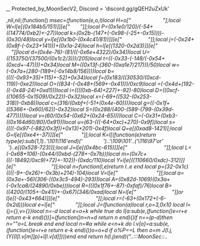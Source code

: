 _, Protected_by_MoonSecV2, Discord = 'discord.gg/gQEH2uZxUk'





,nil,nil;(function() _msec=(function(e,o,l)local H=o["              "];local W=l[e[(0x184b5/151)]][e["         "]];local P=(0x1e0/120)/(-54+((14774/0xb2)+-27))local k=(0x2b-(147+(-0x98-(-25+-0x15))))-(0x30/48)local y=l[e[(0x1b0-(0x4c41/81))]][e["                "]];local j=(-0x24+(0x8f-(-0x23+141)))+(0x1a-24)local h=l[e[(1320-0x2d3)]][e["                  "]]local d=(0x4e-76)-(81/((-0x6e+4322)/0x34))local U=((153750/(37500/(0x1c2/3)))/205)local t=((-0x33-(-148/(-0x54+(0xcd+-47))))+0x34)local M=((0x13f-(360-(0xa1e7/217)))/50)local w=(-0x7a+(280-(189+(-0x14b8/156))))local b=((((-0x93+35)+115)+-52)+0x34)local f=(0x183/((30530/(0xcd-119))-0xe2))local O=((834-(-0x48+(569+-0x41)))/0xc9)local _=(-0x4d+(192-((-0x48-24)+0xd1)))local i=((((0xb-64)+227)+-92)-80)local D=((0xcf-((10655-0x1509)/0x22))-0x32)local x=(-69+((532-(0x253-318))-0xb8))local c=(316/(0xbf+(-51+(0x4e-60))))local g=((-0x1f+((5366+-0x60)/62))-0x32)local S=(0x288/(400-(589-(799-(0x39d-477)))))local v=(60/(0x54-(0x62+(0x24-65))))local C=(-0x31+(0xb3-((0x164d60/80)/0x91)))local u=(63-(((-64+0xc)+270)-0x9f))local s=((((-0x97-(-882/0x3f))+0x13)+201)-0x4f)local Q=e[(0xad8-1421)];local G=l[e[(0xe4+-37)]][e["         "]];local K=l[(function(e)return type(e):sub(1,1)..'\101\116'end)('        ')..'\109\101'..('\116\97'or'        ')..e[(0x528-723)]];local J=l[e[(0x4bc-615)]][e["                 "]];local L=(-0x68+106)-(0x44/(0xbd-(278+-0x7b)))local m=(0x7c+(((-18492/0xc9)+72)+-102))-(0xdc/110)local Y=l[e[((110660/0xdc)-312)]][e["                 "]];local n=function(l,e)return l..e end local p=(32-0x1c)*((((-9+-0x26)+-0x3b)+214)-104)local V=l[e["               "]];local a=(0x3a+-56)*(306-((0x3c5-494)-293))local A=(0x82d-1069)*(0x3a+(-0x1ca8/(24890/0xbe)))local R=(((0x1f76+-87)-0xfaf)/76)local B=((4200/(105+-0x41))+-0x67)*(346/0xad)local N=l[e["                  "]]or l[e[(-0x43+664)]][e["                  "]];local r=(-63+(0x172+(-6-0x2d)))local e=l[e["             "]];local J=(function(a)local r,o=3,0x10 local l={j={},v={}}local n=-d local e=o+k while true do l[a:sub(e,(function()e=r+e return e-k end)())]=(function()n=n+d return n end)()if n==(p-d)then n=""o=L break end end local n=#a while e<n+k do l.v[o]=a:sub(e,(function()e=r+e return e-k end)())o=o+d if o%P==L then o=m J(l.j,(Y((l[l.v[m]]*p)+l[l.v[d]])))end end return h(l.j)end)("..:::MoonSec::..                                                                                                                                                                                                                                                                                                                                                                                                                                                                                                                                                                                                                                                                                                                                                                                                                                                                                                                                                                                                                                                                                                                                                                                                                                                                                                                                                                                                                                                                                                                                                                                                                                                                                                                                                                                                                                                                                                                                                                                                                                                                                                                                                                                                                                                                                                                                                                                                                                                                                                                                                                                                                                                                                                                                                                                                                                                                                                                                                                                                                                                                                                                                                                                                                                                                                                                                                                                                                                                                                                                                                                                                                                                                                                                                                                                                                                                                                                                                                                                                                                                                                                                                                                                                                                                                                                                                                                                                                                                                                                                                                                                                                                                                                                                                                                                                                                                                                                                                                                                                                                                                                                                                                                                                                                                                                                                                                                                                                                                                                                                                                                                                                                                                                                                                                                                                                                                                                                                                                                                                                                                                                                                                                                                                                                                                                                                                                                                                                                                                                                                                                                                                                                                                                                                                                                                                                                                                                                                                                                                                                                                                                                                                                                                                                                                                                                                                                                                                                                                                                                                                                                                                                                                                                                                                                                                                                                                                                                                                                                                                                                                                                                                                                                                                                                                                                                                                                                                                                                                                                                                                                                                                                                                                                                                                                                                                                                                                                                                                                                                                                                                                                                                                                                                                                                                                                                                                                                                                                                                                                                                                                                                                                                                                                                                                                                                                                                                                                                                                                                                                                                                                                                                                                                                                                                                                                                                                                                                                                                                                                                                                                                                                                                                                                                                                                                                                                                                                                                                                                                                                                                                                                                                                                                                                                                                                                                                                                                                                                                                                                                                                                                                                                                                                                                                                                                                                                                                                                                                                                                                                                                                                                                                                                                                                                                                                                                                                                                                                                                                                                                                                                                                                                                                                                                                                                                                                                                                                                                                                                                                                                                                                                                                                                                                                                                                                                                                                                                                                                                                                                                                                                                                                                                                                                                                                                                                                                                                                                                                                                                                                                                                                                                                                                                                                                                                                                                                                                                                                                                                                                                                                                                                                                                                                                                                                                                                                                                                                                                                                                                                                                                                                                                                                                                                                                                                                                                                                                                                                                                                                                                                                                                                                                                                                                                                                                                                                                                                                                                                                                                                                                                                                                                                                                                                                                                                                                                                                                                                                                                                                                                                                                                                                                                                                                                                                                                                                                                                                                                                                                                                                                                                                                                                                                                                                                                                                                                                                                                                                                                                                                                                                                                                                                                                                                                                                                                                                                                                                                                                                                                                                                                                                                                                                                                                                                                                                                                                                                                                                                                                                                                                                                                                                                                                                                                                                                                                                                                                                                                                                                                                                                                                                                                                                                                                                                                                                                                                                                                                                                                                                                                                                                                                                                                                                                                                                                                                                                                                                                                                                                                                                                                                                                                                                                                                                                                                                                                                                                                                                                                                                                                                                                                                                                                                                                                                                                                                                                                                                                                                                                                                                                                                                                                                                                                                                                                                                                                                                                                                                                                                                                                                                                                                                                                                                                                                                                                                                                                                                                                                                                                                                                                                                                                                                                                                                                                                                                                                                                                                                                                                                                                                                                                                                                                                                                                                                                                                                                                                                                                                                                                                                                                                                                                                                                                                                                                                                                                                                                                                                                                                                                                                                                                                                                                                                                                                                                                                                                                                                                                                                                                                                                                                                                                                                                                                                                                                                                                                                                                                                                                                                                                                                                                                                                          ");local h=(205-(0x4eea/182))local o=93 local l=d;local e={}e={[(100-0x63)]=function()local d,e,n,x=y(J,l,l+j);l=l+B;o=(o+(h*B))%r;return(((x+o-(h)+a*(B*P))%a)*((P*A)^P))+(((n+o-(h*P)+a*(P^j))%r)*(a*r))+(((e+o-(h*j)+A)%r)*a)+((d+o-(h*B)+A)%r);end,[(60-0x3a)]=function(e,e,e)local e=y(J,l,l);l=l+k;o=(o+(h))%r;return((e+o-(h)+A)%a);end,[((0x11c9/157)-26)]=function()local e,d=y(J,l,l+P);o=(o+(h*P))%r;l=l+P;return(((d+o-(h)+a*(P*B))%a)*r)+((e+o-(h*P)+r*(P^j))%a);end,[(0x50-76)]=function(o,e,l)if l then local e=(o/P^(e-d))%P^((l-k)-(e-d)+k);return e-e%d;else local e=P^(e-k);return(o%(e+e)>=e)and d or m;end;end,[(-0x60+(0x13a-213))]=function()local l=e[(0xaa/170)]();local n=e[(0x59-88)]();local x=d;local o=(e[(0x2dc/(0xe8+-49))](n,k,p+B)*(P^(p*P)))+l;local l=e[(664/0xa6)](n,21,31);local e=((-d)^e[(0xd0/52)](n,32));if(l==m)then if(o==L)then return e*m;else l=k;x=L;end;elseif(l==(a*(P^j))-k)then return(o==m)and(e*(k/L))or(e*(m/L));end;return W(e,l-((r*(B))-d))*(x+(o/(P^R)));end,[(0x7a-116)]=function(n,x,x)local x;if(not n)then n=e[((0x73a/37)-49)]();if(n==m)then return'';end;end;x=G(J,l,l+n-d);l=l+n;local e=''for l=k,#x do e=Q(e,Y((y(G(x,l,l))+o)%r))o=(o+h)%a end return e;end}local function J(...)return{...},V('#',...)end local function A()local b={};local i={};local l={};local h={b,i,nil,l};local o={}local n=(0x924/45)local n={[(105+-0x68)]=(function(l)return not(#l==e[(0x47-69)]())end),[(104-0x66)]=(function(l)return e[(0x4e+-73)]()end),[(0x0/58)]=(function(l)return e[(0x76-112)]()end),[(-0x20+36)]=(function(l)local o=e[(282/0x2f)]()local e=''local l=1 for d=1,#o do l=(l+n)%r e=Q(e,Y((y(o:sub(d,d))+l)%a))end return e end)};local l=e[(0x47/71)]()for l=1,l do local e=e[(490/(0x222-301))]();local d;local e=n[e%(0x97-101)];o[l]=e and e({});end;for i=1,e[(-0x13+20)]()do local l=e[(51+-0x31)]();if(e[(944/0xec)](l,d,k)==L)then local r=e[(-0x18+28)](l,P,j);local n=e[(-57+0x3d)](l,B,P+B);local l={e[(0x6f-108)](),e[(55-0x34)](),nil,nil};local a={[(0/0x27)]=function()l[M]=e[(-0x1a+29)]();l[v]=e[(64+-0x3d)]();end,[(0x6e+-109)]=function()l[w]=e[(35+-0x22)]();end,[((0x3ac9/149)-99)]=function()l[U]=e[(0x81-128)]()-(P^p)end,[(0x2f+-44)]=function()l[w]=e[(0x19-24)]()-(P^p)l[g]=e[(270/0x5a)]();end};a[r]();if(e[(0x130/76)](n,k,d)==k)then l[x]=o[l[c]]end if(e[(-0x73+119)](n,P,P)==d)then l[w]=o[l[w]]end if(e[(0x42-62)](n,j,j)==k)then l[u]=o[l[S]]end b[i]=l;end end;for e=k,e[((0x93+-117)-29)]()do i[e-k]=A();end;h[3]=e[(40-(0x7b+-85))]();return h;end;local function L(e,m,h)local y=e[P];local l=e[j];local e=e[d];return(function(...)local r=l;local Y={};local j=J local o={};local p={};local a=e;local e=d e*=-1 local B=e;local J={...};local A=V('#',...)-k;local y=y;local l=d;for e=0,A do if(e>=r)then Y[e-r]=J[e+k];else o[e]=J[e+d];end;end;local e=A-r+d local e;local r;while true do e=a[l];r=e[((77+-0x7c)+0x30)];n=(11872560)while r<=(0xe8-(455-0x11e))do n-= n n=(2686095)while r<=(0x1c75/235)do n-= n n=(5489113)while(0x63+-84)>=r do n-= n n=(13952796)while(0x56a/198)>=r do n-= n n=(569421)while(0x66-99)>=r do n-= n n=(9791376)while r<=(147/0x93)do n-= n n=(5047822)while(81+-0x51)<r do n-= n local d=e[_];local a=o[d+2];local n=o[d]+a;o[d]=n;if(a>0)then if(n<=o[d+1])then l=e[t];o[d+3]=n;end elseif(n>=o[d+1])then l=e[U];o[d+3]=n;end break end while 3874==(n)/((0xa77-1376))do o[e[D]][e[f]]=o[e[g]];break end;break;end while 3864==(n)/((0x7ed2e/205))do n=(6492900)while r>(-51+0x35)do n-= n o[e[x]]=(e[t]~=0);l=l+k;break end while 1725==(n)/((0x1dcf-(0x210b1/35)))do do return end;break end;break;end break;end while 1359==(n)/(((1035-0x226)+-0x42))do n=(226500)while((226+-0x7b)+-0x62)>=r do n-= n n=(1984248)while(-0x40+68)<r do n-= n o[e[x]]=o[e[t]]%e[v];break end while(n)/((-88+0xf9a))==508 do local r;local n;o[e[i]]=h[e[f]];l=l+d;e=a[l];n=e[c];r=o[e[b]];o[n+1]=r;o[n]=r[e[s]];l=l+d;e=a[l];o[e[c]]=e[w];l=l+d;e=a[l];n=e[O]o[n]=o[n](N(o,n+d,e[t]))l=l+d;e=a[l];o[e[x]]=o[e[M]][e[u]];l=l+d;e=a[l];o[e[_]]=o[e[f]][e[u]];l=l+d;e=a[l];n=e[c];r=o[e[f]];o[n+1]=r;o[n]=r[e[s]];l=l+d;e=a[l];o[e[D]]=h[e[w]];l=l+d;e=a[l];o[e[c]]=e[M];l=l+d;e=a[l];o[e[c]]=e[t];l=l+d;e=a[l];o[e[c]]=e[U];l=l+d;e=a[l];n=e[x]o[n]=o[n](N(o,n+d,e[U]))l=l+d;e=a[l];n=e[i]o[n]=o[n](N(o,n+d,e[U]))l=l+d;e=a[l];if o[e[_]]then l=l+d;else l=e[M];end;break end;break;end while(n)/((0x668a/70))==604 do n=(5678049)while(0xe4/38)<r do n-= n local e=e[x]o[e]=o[e](N(o,e+d,B))break end while(n)/((0x6b7cf/(474-0x105)))==2747 do local e=e[O]o[e]=o[e](N(o,e+d,B))break end;break;end break;end break;end while 3806==(n)/((-98+0xeb4))do n=(3838158)while r<=(0xa50/240)do n-= n n=(4500824)while(1881/0xd1)>=r do n-= n n=(6720696)while r>(123+-0x73)do n-= n local n;h[e[M]]=o[e[D]];l=l+d;e=a[l];o[e[c]]=h[e[b]];l=l+d;e=a[l];o[e[O]]=o[e[t]][e[s]];l=l+d;e=a[l];o[e[x]]=e[w];l=l+d;e=a[l];o[e[x]]=e[M];l=l+d;e=a[l];o[e[_]]=e[w];l=l+d;e=a[l];n=e[i]o[n]=o[n](N(o,n+d,e[U]))l=l+d;e=a[l];h[e[f]]=o[e[D]];l=l+d;e=a[l];l=e[M];break end while 2776==(n)/((2541+-0x78))do o[e[O]]=o[e[M]][o[e[S]]];break end;break;end while(n)/((6438-(6485-0xcb7)))==1403 do n=(1023050)while r>(0x72-104)do n-= n o[e[i]]=o[e[w]][o[e[u]]];break end while 2765==(n)/((-0x14+390))do local l=e[i]local a={o[l](N(o,l+1,B))};local n=0;for e=l,e[s]do n=n+d;o[e]=a[n];end break end;break;end break;end while(n)/((0x1da3-3813))==1017 do n=(8884224)while r<=(0x3f6/78)do n-= n n=(628764)while(0x93c/197)<r do n-= n local e=e[c]o[e](o[e+k])break end while 453==(n)/((2821-0x599))do if(o[e[D]]==o[e[s]])then l=l+k;else l=e[w];end;break end;break;end while 2304==(n)/((7829-0xf85))do n=(92480)while r>(135-0x79)do n-= n o[e[D]]=m[e[U]];l=l+d;e=a[l];o[e[x]]=#o[e[M]];l=l+d;e=a[l];m[e[M]]=o[e[x]];l=l+d;e=a[l];o[e[c]]=m[e[t]];l=l+d;e=a[l];o[e[O]]=#o[e[M]];l=l+d;e=a[l];m[e[M]]=o[e[x]];l=l+d;e=a[l];do return end;break end while(n)/((0x3da00/232))==85 do local e=e[O]o[e]=o[e]()break end;break;end break;end break;end break;end while 1673==(n)/((6587-0xcea))do n=(195190)while r<=(0x49-50)do n-= n n=(5014464)while r<=(2812/0x94)do n-= n n=(7817745)while(-103+(-66+0xba))>=r do n-= n n=(2596219)while(1712/0x6b)<r do n-= n if(o[e[i]]<=e[s])then l=l+k;else l=e[M];end;break end while(n)/((182554/0xc2))==2759 do local n;local r;local w,f;local i;local n;o[e[x]]=h[e[U]];l=l+d;e=a[l];n=e[D];i=o[e[M]];o[n+1]=i;o[n]=i[e[u]];l=l+d;e=a[l];o[e[D]]=e[U];l=l+d;e=a[l];n=e[c]o[n]=o[n](N(o,n+d,e[M]))l=l+d;e=a[l];o[e[O]]=o[e[b]][e[g]];l=l+d;e=a[l];n=e[_];i=o[e[t]];o[n+1]=i;o[n]=i[e[S]];l=l+d;e=a[l];n=e[c]w,f=j(o[n](o[n+k]))B=f+n-d r=0;for e=n,B do r=r+d;o[e]=w[r];end;l=l+d;e=a[l];n=e[_]w={o[n](N(o,n+1,B))};r=0;for e=n,e[v]do r=r+d;o[e]=w[r];end l=l+d;e=a[l];l=e[M];break end;break;end while 3055==(n)/((-0x6d+2668))do n=(4207369)while(60+-0x2a)<r do n-= n local r;local n;o[e[c]]=h[e[b]];l=l+d;e=a[l];o[e[i]]=e[f];l=l+d;e=a[l];o[e[i]]=e[b];l=l+d;e=a[l];o[e[D]]=e[b];l=l+d;e=a[l];n=e[D]o[n]=o[n](N(o,n+d,e[M]))l=l+d;e=a[l];o[e[_]]=h[e[t]];l=l+d;e=a[l];o[e[i]]=e[M];l=l+d;e=a[l];o[e[O]]=e[t];l=l+d;e=a[l];o[e[D]]=e[t];l=l+d;e=a[l];n=e[O]o[n]=o[n](N(o,n+d,e[M]))l=l+d;e=a[l];n=e[c]o[n](N(o,n+k,e[t]))l=l+d;e=a[l];o[e[c]]=h[e[M]];l=l+d;e=a[l];o[e[O]]=h[e[b]];l=l+d;e=a[l];o[e[i]]=e[b];l=l+d;e=a[l];o[e[c]]=e[M];l=l+d;e=a[l];o[e[O]]=e[w];l=l+d;e=a[l];n=e[O]o[n]=o[n](N(o,n+d,e[t]))l=l+d;e=a[l];o[e[_]]=h[e[U]];l=l+d;e=a[l];o[e[x]]=e[w];l=l+d;e=a[l];o[e[D]]=e[t];l=l+d;e=a[l];o[e[i]]=e[t];l=l+d;e=a[l];n=e[c]o[n]=o[n](N(o,n+d,e[b]))l=l+d;e=a[l];n=e[_]o[n](N(o,n+k,e[t]))l=l+d;e=a[l];o[e[O]]=h[e[t]];l=l+d;e=a[l];n=e[D];r=o[e[b]];o[n+1]=r;o[n]=r[e[S]];l=l+d;e=a[l];o[e[D]]=e[t];l=l+d;e=a[l];n=e[i]o[n]=o[n](N(o,n+d,e[b]))l=l+d;e=a[l];o[e[D]]=o[e[U]][e[u]];l=l+d;e=a[l];o[e[_]]=o[e[f]][e[v]];l=l+d;e=a[l];o[e[c]]=o[e[w]][e[g]];l=l+d;e=a[l];n=e[D];r=o[e[U]];o[n+1]=r;o[n]=r[e[u]];l=l+d;e=a[l];o[e[i]]=e[w];l=l+d;e=a[l];n=e[_]o[n](N(o,n+k,e[t]))break end while(n)/((40021/0x1f))==3259 do o[e[D]]();break end;break;end break;end while(n)/((0xfc4+-100))==1274 do n=(3536406)while r<=(-0x5f+116)do n-= n n=(2430800)while(4640/(0x15b+-115))<r do n-= n o[e[O]]=o[e[w]][e[g]];l=l+d;e=a[l];o[e[_]]=o[e[f]][e[C]];l=l+d;e=a[l];o[e[_]]=o[e[b]][e[C]];l=l+d;e=a[l];o[e[O]]=o[e[w]][e[C]];l=l+d;e=a[l];o[e[_]][e[w]]=e[C];l=l+d;e=a[l];l=e[w];break end while 2575==(n)/((178416/0xbd))do o[e[_]][e[b]]=e[v];break end;break;end while 2322==(n)/((0xc5c-1641))do n=(2074578)while(0x94-126)<r do n-= n local r;local n;o[e[O]]=h[e[w]];l=l+d;e=a[l];n=e[i];r=o[e[f]];o[n+1]=r;o[n]=r[e[v]];l=l+d;e=a[l];o[e[c]]=h[e[f]];l=l+d;e=a[l];o[e[c]]=e[b];l=l+d;e=a[l];o[e[c]]=e[t];l=l+d;e=a[l];o[e[x]]=e[f];l=l+d;e=a[l];n=e[i]o[n]=o[n](N(o,n+d,e[U]))l=l+d;e=a[l];n=e[O]o[n]=o[n](N(o,n+d,e[M]))l=l+d;e=a[l];o[e[c]]=o[e[b]][e[S]];l=l+d;e=a[l];n=e[O];r=o[e[t]];o[n+1]=r;o[n]=r[e[v]];break end while(n)/((0x7cf-1053))==2193 do o[e[O]]=o[e[w]]*o[e[S]];break end;break;end break;end break;end while 655==(n)/((0x2a2-376))do n=(714092)while(87+-0x3c)>=r do n-= n n=(1875292)while((6120/0x28)-0x80)>=r do n-= n n=(661346)while r>(960/0x28)do n-= n local n;h[e[M]]=o[e[_]];l=l+d;e=a[l];o[e[c]]=h[e[f]];l=l+d;e=a[l];o[e[i]]=o[e[b]][e[u]];l=l+d;e=a[l];o[e[_]]=e[b];l=l+d;e=a[l];o[e[i]]=e[t];l=l+d;e=a[l];o[e[c]]=e[U];l=l+d;e=a[l];n=e[x]o[n]=o[n](N(o,n+d,e[f]))l=l+d;e=a[l];h[e[U]]=o[e[O]];l=l+d;e=a[l];o[e[O]]=h[e[t]];break end while(n)/((-0x56+280))==3409 do local d=e[U];local l=o[d]for e=d+1,e[C]do l=l..o[e];end;o[e[i]]=l;break end;break;end while(n)/(((46+-0x63)+1569))==1237 do n=(6089110)while r>((0x25ed/133)+-0x2f)do n-= n o[e[D]]=e[b];break end while(n)/((453420/0xc6))==2659 do local e=e[i]local n,l=j(o[e](o[e+k]))B=l+e-d local l=0;for e=e,B do l=l+d;o[e]=n[l];end;break end;break;end break;end while 668==(n)/((78037/0x49))do n=(8827000)while r<=(0x68-75)do n-= n n=(1584786)while(-73+0x65)<r do n-= n if(o[e[i]]~=o[e[v]])then l=l+k;else l=e[w];end;break end while(n)/((329994/0x51))==389 do if(o[e[c]]~=e[u])then l=l+k;else l=e[t];end;break end;break;end while(n)/((543400/0xd1))==3395 do n=(9956181)while(4650/0x9b)<r do n-= n if(o[e[c]]~=o[e[u]])then l=l+k;else l=e[f];end;break end while(n)/((2688+-0x2d))==3767 do local d=e[O];local n=o[d]local a=o[d+2];if(a>0)then if(n>o[d+1])then l=e[f];else o[d+3]=n;end elseif(n<o[d+1])then l=e[b];else o[d+3]=n;end break end;break;end break;end break;end break;end break;end while 1515==(n)/((-88+0x745))do n=(384670)while(11985/0xff)>=r do n-= n n=(6370218)while(0x98-113)>=r do n-= n n=(1449364)while r<=((-0x40+-31)+130)do n-= n n=(14544000)while(-0x3c+93)>=r do n-= n n=(4650030)while(1920/0x3c)<r do n-= n local e={o,e};e[d][e[P][_]]=e[P][u]+e[P][t];break end while 2013==(n)/((4679-0x941))do local l=e[_]o[l](N(o,l+k,e[f]))break end;break;end while 4040==(n)/(((900072-0x6de18)/125))do n=(196546)while r>((-0x6c+-17)+0x9f)do n-= n o[e[_]]=(e[f]~=0);l=l+k;break end while 202==(n)/((193627/0xc7))do local e=e[x]o[e]=o[e](o[e+k])break end;break;end break;end while 518==(n)/((2909+-0x6f))do n=(3471844)while r<=(-0x72+151)do n-= n n=(12440904)while r>(0x85-97)do n-= n local d=e[D];local l=o[e[w]];o[d+1]=l;o[d]=l[e[S]];break end while 3976==(n)/((0x18a0-3175))do local e=e[_]o[e]=o[e](o[e+k])break end;break;end while(n)/((-0x1d+1161))==3067 do n=(4550349)while(0x94-110)<r do n-= n local n;o[e[i]]=o[e[b]][e[v]];l=l+d;e=a[l];o[e[x]]=o[e[w]][e[g]];l=l+d;e=a[l];o[e[_]][e[b]]=o[e[C]];l=l+d;e=a[l];o[e[c]]=o[e[M]][e[g]];l=l+d;e=a[l];o[e[x]][e[U]]=e[S];l=l+d;e=a[l];o[e[i]]=h[e[U]];l=l+d;e=a[l];o[e[_]]=o[e[w]][e[s]];l=l+d;e=a[l];o[e[x]]=o[e[f]][e[u]];l=l+d;e=a[l];o[e[O]]=o[e[w]][e[s]];l=l+d;e=a[l];o[e[_]]=o[e[t]][e[C]];l=l+d;e=a[l];o[e[x]]=o[e[w]][e[C]];l=l+d;e=a[l];o[e[x]]=o[e[M]][e[C]];l=l+d;e=a[l];o[e[x]]=h[e[b]];l=l+d;e=a[l];o[e[i]]=o[e[f]]*o[e[S]];l=l+d;e=a[l];o[e[c]][e[U]]=o[e[v]];l=l+d;e=a[l];o[e[O]]=h[e[U]];l=l+d;e=a[l];o[e[O]]=h[e[b]];l=l+d;e=a[l];o[e[D]]=o[e[b]][e[S]];l=l+d;e=a[l];o[e[O]]=o[e[f]][e[u]];l=l+d;e=a[l];o[e[x]]=h[e[M]];l=l+d;e=a[l];o[e[i]]=e[U];l=l+d;e=a[l];o[e[c]]=e[w];l=l+d;e=a[l];o[e[O]]=e[w];l=l+d;e=a[l];n=e[O]o[n]=o[n](N(o,n+d,e[b]))l=l+d;e=a[l];o[e[_]]=h[e[U]];l=l+d;e=a[l];o[e[O]]=o[e[b]][e[g]];l=l+d;e=a[l];n=e[x]o[n](N(o,n+k,e[w]))break end while 1371==(n)/((0x1a27-3376))do o[e[i]][e[M]]=e[S];break end;break;end break;end break;end while 2007==(n)/((6459-0xcd5))do n=(4969897)while(-39+0x52)>=r do n-= n n=(1153944)while((0xf6-137)-68)>=r do n-= n n=(2064560)while(-0x5a+130)<r do n-= n if(o[e[c]]==e[C])then l=l+k;else l=e[b];end;break end while 2096==(n)/(((0x6c214/215)-1075))do local e=e[x]local n,l=j(o[e](o[e+k]))B=l+e-d local l=0;for e=e,B do l=l+d;o[e]=n[l];end;break end;break;end while(n)/((0x75380/176))==423 do n=(3447264)while(84/0x2)<r do n-= n m[e[f]]=o[e[_]];break end while(n)/((0x7b8-1012))==3576 do local r;local n;o[e[_]]=h[e[b]];l=l+d;e=a[l];o[e[_]]();l=l+d;e=a[l];o[e[O]]=h[e[M]];l=l+d;e=a[l];o[e[i]]=o[e[t]][e[u]];l=l+d;e=a[l];o[e[D]]=h[e[M]];l=l+d;e=a[l];n=e[i];r=o[e[f]];o[n+1]=r;o[n]=r[e[v]];l=l+d;e=a[l];o[e[i]]=e[f];l=l+d;e=a[l];n=e[D]o[n]=o[n](N(o,n+d,e[U]))l=l+d;e=a[l];o[e[_]]=o[e[w]][e[v]];l=l+d;e=a[l];o[e[_]]=o[e[w]][e[s]];l=l+d;e=a[l];o[e[O]]=o[e[t]][e[v]];l=l+d;e=a[l];o[e[x]]=o[e[w]][e[S]];l=l+d;e=a[l];o[e[O]]=o[e[b]][e[S]];l=l+d;e=a[l];o[e[i]]=o[e[b]][e[s]];l=l+d;e=a[l];o[e[i]]=o[e[M]][e[S]];l=l+d;e=a[l];o[e[D]]=o[e[U]][e[v]];l=l+d;e=a[l];o[e[i]]=h[e[f]];l=l+d;e=a[l];n=e[D]o[n]=o[n](N(o,n+d,e[b]))l=l+d;e=a[l];if not o[e[D]]then l=l+k;else l=e[U];end;break end;break;end break;end while(n)/((0x2eccc/68))==1763 do n=(2876380)while r<=(0xa5+-120)do n-= n n=(9038930)while(0x370/20)<r do n-= n o[e[x]]={};break end while(n)/((0x2be99/63))==3166 do o[e[D]]=m[e[w]];break end;break;end while 2990==(n)/((0x7ef-1069))do n=(320540)while r>(-42+0x58)do n-= n local P;local m,L;local r;local n;o[e[x]]=h[e[t]];l=l+d;e=a[l];o[e[c]]=e[b];l=l+d;e=a[l];o[e[O]]=e[t];l=l+d;e=a[l];o[e[_]]=e[b];l=l+d;e=a[l];n=e[c]o[n]=o[n](N(o,n+d,e[b]))l=l+d;e=a[l];o[e[O]][e[M]]=o[e[u]];l=l+d;e=a[l];o[e[i]]=h[e[U]];l=l+d;e=a[l];o[e[i]]=e[b];l=l+d;e=a[l];o[e[x]]=e[b];l=l+d;e=a[l];o[e[x]]=e[t];l=l+d;e=a[l];n=e[O]o[n]=o[n](N(o,n+d,e[U]))l=l+d;e=a[l];o[e[i]][e[M]]=o[e[v]];l=l+d;e=a[l];o[e[i]]=h[e[b]];l=l+d;e=a[l];n=e[c];r=o[e[U]];o[n+1]=r;o[n]=r[e[v]];l=l+d;e=a[l];o[e[c]]=e[M];l=l+d;e=a[l];n=e[x]o[n]=o[n](N(o,n+d,e[b]))l=l+d;e=a[l];o[e[c]]=o[e[f]][e[s]];l=l+d;e=a[l];o[e[c]]=o[e[t]][e[S]];l=l+d;e=a[l];n=e[_];r=o[e[f]];o[n+1]=r;o[n]=r[e[u]];l=l+d;e=a[l];o[e[O]]=h[e[t]];l=l+d;e=a[l];o[e[O]]=o[e[U]];l=l+d;e=a[l];n=e[_]m,L=j(o[n](o[n+k]))B=L+n-d P=0;for e=n,B do P=P+d;o[e]=m[P];end;l=l+d;e=a[l];n=e[_]o[n](N(o,n+k,B))l=l+d;e=a[l];o[e[i]]=h[e[b]];l=l+d;e=a[l];o[e[i]]=e[t];l=l+d;e=a[l];n=e[_]o[n](o[n+k])l=l+d;e=a[l];o[e[x]]=h[e[M]];l=l+d;e=a[l];o[e[D]]=o[e[t]][e[s]];l=l+d;e=a[l];o[e[D]]=o[e[b]][e[S]];l=l+d;e=a[l];o[e[x]]=o[e[U]][e[C]];l=l+d;e=a[l];o[e[c]]=o[e[t]][e[s]];l=l+d;e=a[l];o[e[c]]=h[e[w]];l=l+d;e=a[l];o[e[_]][e[M]]=o[e[u]];l=l+d;e=a[l];o[e[O]]=h[e[w]];l=l+d;e=a[l];o[e[c]]=e[w];l=l+d;e=a[l];n=e[_]o[n](o[n+k])l=l+d;e=a[l];o[e[x]]={};l=l+d;e=a[l];o[e[i]]=h[e[t]];l=l+d;e=a[l];o[e[O]]=e[f];l=l+d;e=a[l];o[e[_]]=e[U];l=l+d;e=a[l];o[e[_]]=e[U];l=l+d;e=a[l];n=e[_]o[n]=o[n](N(o,n+d,e[U]))l=l+d;e=a[l];o[e[D]][e[b]]=o[e[g]];l=l+d;e=a[l];o[e[O]]=h[e[U]];l=l+d;e=a[l];o[e[c]][e[w]]=o[e[S]];l=l+d;e=a[l];o[e[_]]=h[e[t]];l=l+d;e=a[l];o[e[O]][e[b]]=o[e[S]];l=l+d;e=a[l];o[e[O]]=h[e[U]];l=l+d;e=a[l];n=e[i];r=o[e[U]];o[n+1]=r;o[n]=r[e[u]];l=l+d;e=a[l];o[e[x]]=e[w];l=l+d;e=a[l];n=e[O]o[n]=o[n](N(o,n+d,e[b]))l=l+d;e=a[l];o[e[O]]=o[e[b]][e[C]];l=l+d;e=a[l];o[e[D]]=o[e[t]][e[s]];l=l+d;e=a[l];n=e[x];r=o[e[f]];o[n+1]=r;o[n]=r[e[S]];l=l+d;e=a[l];o[e[x]]=h[e[w]];l=l+d;e=a[l];o[e[x]]=o[e[U]];l=l+d;e=a[l];n=e[O]m,L=j(o[n](o[n+k]))B=L+n-d P=0;for e=n,B do P=P+d;o[e]=m[P];end;l=l+d;e=a[l];n=e[c]o[n](N(o,n+k,B))l=l+d;e=a[l];o[e[O]]=h[e[f]];l=l+d;e=a[l];o[e[D]]=e[M];l=l+d;e=a[l];n=e[i]o[n](o[n+k])l=l+d;e=a[l];o[e[x]]=h[e[f]];l=l+d;e=a[l];o[e[D]]=o[e[f]][e[S]];l=l+d;e=a[l];o[e[c]]=o[e[U]][e[C]];l=l+d;e=a[l];o[e[_]]=o[e[b]][e[u]];l=l+d;e=a[l];o[e[x]]=o[e[M]][e[S]];l=l+d;e=a[l];o[e[D]]=h[e[t]];l=l+d;e=a[l];o[e[x]][e[b]]=o[e[C]];l=l+d;e=a[l];l=e[b];break end while(n)/((0x288d2/57))==110 do local e=e[i]o[e](N(o,e+k,B))break end;break;end break;end break;end break;end while 1430==(n)/((0x17b+-110))do n=(4200425)while(0x127a/86)>=r do n-= n n=(8931658)while r<=(0x1320/96)do n-= n n=(3698340)while(218-0xa9)>=r do n-= n n=(2982385)while((0x2f0/8)+-0x2e)<r do n-= n local d=e[c];local a=o[d+2];local n=o[d]+a;o[d]=n;if(a>0)then if(n<=o[d+1])then l=e[b];o[d+3]=n;end elseif(n>=o[d+1])then l=e[w];o[d+3]=n;end break end while 1739==(n)/((3514-0x707))do local n;local r;local M,P;local w;local n;o[e[c]]=h[e[f]];l=l+d;e=a[l];n=e[O];w=o[e[b]];o[n+1]=w;o[n]=w[e[S]];l=l+d;e=a[l];o[e[D]]=e[t];l=l+d;e=a[l];n=e[D]o[n]=o[n](N(o,n+d,e[t]))l=l+d;e=a[l];o[e[x]]=o[e[U]][e[C]];l=l+d;e=a[l];n=e[i];w=o[e[t]];o[n+1]=w;o[n]=w[e[u]];l=l+d;e=a[l];n=e[_]M,P=j(o[n](o[n+k]))B=P+n-d r=0;for e=n,B do r=r+d;o[e]=M[r];end;l=l+d;e=a[l];n=e[c]M={o[n](N(o,n+1,B))};r=0;for e=n,e[s]do r=r+d;o[e]=M[r];end l=l+d;e=a[l];l=e[b];break end;break;end while 3489==(n)/((-123+0x49f))do n=(2173410)while r>(6100/0x7a)do n-= n o[e[D]]=o[e[f]];break end while 855==(n)/((0xa5c+-110))do o[e[_]]=o[e[w]]%e[u];break end;break;end break;end while(n)/((0x11a1-2312))==4058 do n=(376838)while(-0x63+152)>=r do n-= n n=(2782228)while(130-0x4e)<r do n-= n if o[e[_]]then l=l+d;else l=e[b];end;break end while(n)/((-0x41+2058))==1396 do local l=e[c]o[l]=o[l](N(o,l+d,e[U]))break end;break;end while 154==(n)/(((0x370ff05/121)/0xc3))do n=(4328880)while r>(0x28ec/194)do n-= n local l=e[D]local n,e=j(o[l](N(o,l+1,e[M])))B=e+l-1 local e=0;for l=l,B do e=e+d;o[l]=n[e];end;break end while(n)/(((237177/0x39)+-0x51))==1061 do if(o[e[_]]~=e[S])then l=l+k;else l=e[w];end;break end;break;end break;end break;end while 3515==(n)/((0x9c6-1307))do n=(11882364)while(0xaf-116)>=r do n-= n n=(545490)while(-0x3a+115)>=r do n-= n n=(1894200)while r>(0x56+-30)do n-= n do return end;break end while 825==(n)/((4696-0x960))do o[e[D]]=#o[e[f]];break end;break;end while 957==(n)/((0x16440/160))do n=(2700334)while r>(-0x19+83)do n-= n l=e[U];break end while 962==(n)/(((0x2d1b-5826)-0xb62))do o[e[c]][e[U]]=o[e[C]];break end;break;end break;end while 3873==(n)/((-67+0xc3f))do n=(12904210)while(205-0x90)>=r do n-= n n=(4854978)while(-73+0x85)<r do n-= n local e={o,e};e[d][e[P][D]]=e[P][C]+e[P][M];break end while 3726==(n)/((0x35718/168))do local n=e[x];local r=e[S];local a=n+2 local n={o[n](o[n+1],o[a])};for e=1,r do o[a+e]=n[e];end;local n=n[1]if n then o[a]=n l=e[U];else l=l+d;end;break end;break;end while(n)/((0xcfb+-109))==4015 do n=(170320)while r>(0x94-86)do n-= n local e={o,e};e[k][e[P][c]]=e[d][e[P][s]]+e[k][e[P][w]];break end while(n)/((0xe1-145))==2129 do local r;local n;o[e[c]]=h[e[f]];l=l+d;e=a[l];o[e[x]]=h[e[t]];l=l+d;e=a[l];o[e[D]]=e[U];l=l+d;e=a[l];o[e[c]]=e[t];l=l+d;e=a[l];o[e[O]]=e[U];l=l+d;e=a[l];n=e[x]o[n]=o[n](N(o,n+d,e[M]))l=l+d;e=a[l];o[e[_]]=o[e[M]][o[e[g]]];l=l+d;e=a[l];n=e[_]o[n]=o[n](o[n+k])l=l+d;e=a[l];r=o[e[u]];if not r then l=l+k;else o[e[c]]=r;l=e[w];end;break end;break;end break;end break;end break;end break;end break;end while(n)/((-120+0xc08))==4011 do n=(8856194)while(235-0x8c)>=r do n-= n n=(219186)while r<=(316/0x4)do n-= n n=(5195424)while(0x1793/85)>=r do n-= n n=(4392283)while(229-0xa2)>=r do n-= n n=(1083320)while r<=(0x14d2/82)do n-= n n=(2702135)while r>(0xbe+-126)do n-= n h[e[f]]=o[e[O]];break end while 1385==(n)/((0x507f7/169))do local e={o,e};e[k][e[P][_]]=e[d][e[P][S]]+e[k][e[P][M]];break end;break;end while(n)/((0x174f-(0xbed+-54)))==365 do n=(1971050)while((0x1761+-45)/90)<r do n-= n local l=e[x]o[l](N(o,l+k,e[w]))break end while 790==(n)/(((-0x32+613820)/246))do o[e[c]]=(e[M]~=0);break end;break;end break;end while 1631==(n)/((0x1561-2780))do n=(9488990)while r<=((23340-0x2d9f)/169)do n-= n n=(3534336)while(199-0x83)<r do n-= n o[e[x]]=o[e[f]];break end while(n)/((0x65de0/136))==1152 do local r;local n;o[e[x]]=(e[U]~=0);l=l+d;e=a[l];o[e[O]]=o[e[w]];l=l+d;e=a[l];o[e[O]]=h[e[b]];l=l+d;e=a[l];n=e[x]o[n]=o[n](o[n+k])l=l+d;e=a[l];r=o[e[C]];if not r then l=l+k;else o[e[D]]=r;l=e[M];end;break end;break;end while(n)/((0x1f39-4031))==2395 do n=(4660705)while(-24+0x5e)<r do n-= n if(o[e[i]]<=e[v])then l=l+k;else l=e[w];end;break end while 2065==(n)/((0x74443/211))do local e=e[x]o[e]=o[e]()break end;break;end break;end break;end while(n)/((0x5c4+-28))==3588 do n=(10933532)while r<=(17100/0xe4)do n-= n n=(1045657)while(0xc5+-124)>=r do n-= n n=(3349752)while(-0x17+95)<r do n-= n if not o[e[i]]then l=l+k;else l=e[w];end;break end while 2198==(n)/((275844/(0xdb+-38)))do o[e[_]]=o[e[t]]-o[e[S]];break end;break;end while 479==(n)/((344914/0x9e))do n=(5602852)while r>(0x1564/74)do n-= n local r;local n;o[e[c]]=h[e[U]];l=l+d;e=a[l];n=e[O];r=o[e[t]];o[n+1]=r;o[n]=r[e[u]];l=l+d;e=a[l];o[e[D]]=e[w];l=l+d;e=a[l];n=e[O]o[n]=o[n](N(o,n+d,e[b]))l=l+d;e=a[l];o[e[c]]=o[e[U]][e[g]];l=l+d;e=a[l];o[e[c]]=o[e[b]][e[s]];l=l+d;e=a[l];o[e[c]]=o[e[b]][e[v]];l=l+d;e=a[l];n=e[c]o[n]=o[n](o[n+k])l=l+d;e=a[l];o[e[c]]=h[e[U]];l=l+d;e=a[l];o[e[x]]=h[e[b]];l=l+d;e=a[l];n=e[D];r=o[e[f]];o[n+1]=r;o[n]=r[e[C]];l=l+d;e=a[l];o[e[i]]=e[U];l=l+d;e=a[l];n=e[i]o[n]=o[n](N(o,n+d,e[w]))l=l+d;e=a[l];o[e[x]]=o[e[M]][e[g]];l=l+d;e=a[l];o[e[x]]=o[e[M]][e[s]];l=l+d;e=a[l];o[e[c]]=o[e[U]][e[S]];l=l+d;e=a[l];o[e[i]]=o[e[w]][e[C]];l=l+d;e=a[l];n=e[O]o[n]=o[n](o[n+k])l=l+d;e=a[l];o[e[_]]=o[e[t]][e[g]];l=l+d;e=a[l];o[e[O]]={};l=l+d;e=a[l];o[e[_]][e[U]]=e[u];l=l+d;e=a[l];o[e[i]][e[w]]=e[S];l=l+d;e=a[l];o[e[c]][e[f]]=e[u];l=l+d;e=a[l];o[e[_]][e[w]]=e[s];l=l+d;e=a[l];o[e[i]][e[t]]=o[e[v]];l=l+d;e=a[l];o[e[D]]=o[e[M]][e[S]];l=l+d;e=a[l];o[e[c]][e[U]]=e[s];l=l+d;e=a[l];o[e[x]]=o[e[U]][e[g]];l=l+d;e=a[l];o[e[D]][e[M]]=e[u];l=l+d;e=a[l];o[e[i]]=o[e[f]][e[g]];l=l+d;e=a[l];o[e[D]][e[f]]=e[v];break end while(n)/((628256/0xe8))==2069 do local r;local n;n=e[D];r=o[e[f]];o[n+1]=r;o[n]=r[e[s]];l=l+d;e=a[l];o[e[x]]=e[t];l=l+d;e=a[l];n=e[_]o[n]=o[n](N(o,n+d,e[f]))l=l+d;e=a[l];o[e[O]]=o[e[U]][e[s]];l=l+d;e=a[l];o[e[D]]=o[e[t]][e[S]];l=l+d;e=a[l];o[e[O]]=o[e[M]][e[C]];l=l+d;e=a[l];o[e[x]]=o[e[w]][e[S]];l=l+d;e=a[l];o[e[x]]=h[e[f]];l=l+d;e=a[l];if(o[e[_]]~=o[e[u]])then l=l+k;else l=e[U];end;break end;break;end break;end while(n)/((0x4ae4c/106))==3778 do n=(2567250)while(242-0xa5)>=r do n-= n n=(629650)while(0x14c8/(0xf6-176))<r do n-= n o[e[x]]();break end while 1225==(n)/((0x13130/152))do o[e[O]]=L(y[e[f]],nil,h);break end;break;end while(n)/((2731+-0x6a))==978 do n=(3662660)while r>(-0x56+(425-0x105))do n-= n l=e[t];break end while(n)/((-55+0x762))==1996 do local d=e[i];local n=o[d]local a=o[d+2];if(a>0)then if(n>o[d+1])then l=e[U];else o[d+3]=n;end elseif(n<o[d+1])then l=e[t];else o[d+3]=n;end break end;break;end break;end break;end break;end while 246==(n)/((0xc2e8/56))do n=(6955507)while(-64+0x97)>=r do n-= n n=(9342547)while(10624/0x80)>=r do n-= n n=(801262)while(16686/0xce)>=r do n-= n n=(457945)while r>(0x1e00/(171+-0x4b))do n-= n do return o[e[i]]end break end while 335==(n)/((0xaec-1429))do local n=e[x]local a={o[n](N(o,n+1,B))};local l=0;for e=n,e[s]do l=l+d;o[e]=a[l];end break end;break;end while(n)/((-79+0x17c))==2662 do n=(1446248)while r>(168+-0x56)do n-= n local d=e[_];local l=o[e[t]];o[d+1]=l;o[d]=l[e[g]];break end while 617==(n)/((0x1279-2385))do local d=o[e[u]];if not d then l=l+k;else o[e[i]]=d;l=e[b];end;break end;break;end break;end while 2747==(n)/((0x1ac5-3452))do n=(5203152)while r<=(0xe4-143)do n-= n n=(10748640)while r>(0x270c/119)do n-= n local r;local v,s;local P;local n;n=e[i];P=o[e[f]];o[n+1]=P;o[n]=P[e[S]];l=l+d;e=a[l];o[e[O]]=h[e[U]];l=l+d;e=a[l];o[e[c]]=e[U];l=l+d;e=a[l];o[e[c]]=e[U];l=l+d;e=a[l];o[e[O]]=e[b];l=l+d;e=a[l];n=e[_]v,s=j(o[n](N(o,n+1,e[f])))B=s+n-1 r=0;for e=n,B do r=r+d;o[e]=v[r];end;l=l+d;e=a[l];n=e[c]o[n]=o[n](N(o,n+d,B))l=l+d;e=a[l];n=e[x];P=o[e[w]];o[n+1]=P;o[n]=P[e[C]];l=l+d;e=a[l];n=e[x]o[n](o[n+k])l=l+d;e=a[l];o[e[_]]=h[e[w]];l=l+d;e=a[l];n=e[x];P=o[e[f]];o[n+1]=P;o[n]=P[e[u]];l=l+d;e=a[l];o[e[O]]=h[e[b]];l=l+d;e=a[l];o[e[O]]=e[t];l=l+d;e=a[l];o[e[x]]=e[t];l=l+d;e=a[l];o[e[x]]=e[w];l=l+d;e=a[l];n=e[x]v,s=j(o[n](N(o,n+1,e[w])))B=s+n-1 r=0;for e=n,B do r=r+d;o[e]=v[r];end;l=l+d;e=a[l];n=e[_]o[n]=o[n](N(o,n+d,B))l=l+d;e=a[l];n=e[x];P=o[e[b]];o[n+1]=P;o[n]=P[e[u]];l=l+d;e=a[l];o[e[i]]=h[e[f]];l=l+d;e=a[l];o[e[x]]=o[e[w]][e[g]];l=l+d;e=a[l];o[e[O]]=e[t];l=l+d;e=a[l];o[e[D]]=e[U];l=l+d;e=a[l];n=e[x]v,s=j(o[n](N(o,n+1,e[M])))B=s+n-1 r=0;for e=n,B do r=r+d;o[e]=v[r];end;l=l+d;e=a[l];n=e[D]o[n](N(o,n+k,B))break end while(n)/((0x6bc76/161))==3920 do o[e[i]]=o[e[b]]*o[e[C]];break end;break;end while(n)/((0x18f8-3250))==1656 do n=(2311353)while(-60+0x92)<r do n-= n o[e[c]]=o[e[f]]-o[e[g]];break end while(n)/((523809/0x8f))==631 do o[e[O]]={};break end;break;end break;end break;end while 2951==(n)/((0x1951c/44))do n=(8694429)while r<=((45526/0xdd)-115)do n-= n n=(937567)while(0xda-129)>=r do n-= n n=(4244219)while r>(0x9a+(-13332/0xca))do n-= n local n;o[e[i]]=e[U];l=l+d;e=a[l];o[e[c]]=e[M];l=l+d;e=a[l];o[e[x]]=e[w];l=l+d;e=a[l];n=e[x]o[n]=o[n](N(o,n+d,e[M]))l=l+d;e=a[l];h[e[b]]=o[e[i]];l=l+d;e=a[l];o[e[i]]=h[e[U]];l=l+d;e=a[l];o[e[i]]=e[f];l=l+d;e=a[l];o[e[i]]=e[t];l=l+d;e=a[l];o[e[O]]=e[w];l=l+d;e=a[l];n=e[_]o[n]=o[n](N(o,n+d,e[t]))l=l+d;e=a[l];h[e[f]]=o[e[O]];l=l+d;e=a[l];o[e[O]]=h[e[t]];l=l+d;e=a[l];o[e[i]]=o[e[U]][e[v]];l=l+d;e=a[l];o[e[c]]=e[f];l=l+d;e=a[l];o[e[x]]=e[b];l=l+d;e=a[l];o[e[x]]=e[b];l=l+d;e=a[l];n=e[_]o[n]=o[n](N(o,n+d,e[b]))l=l+d;e=a[l];h[e[w]]=o[e[D]];l=l+d;e=a[l];o[e[O]]=h[e[b]];l=l+d;e=a[l];o[e[i]]=o[e[w]][e[v]];l=l+d;e=a[l];o[e[i]]=e[U];l=l+d;e=a[l];o[e[c]]=e[U];l=l+d;e=a[l];o[e[i]]=e[b];l=l+d;e=a[l];n=e[O]o[n]=o[n](N(o,n+d,e[U]))l=l+d;e=a[l];h[e[U]]=o[e[c]];l=l+d;e=a[l];o[e[D]]=h[e[t]];l=l+d;e=a[l];o[e[c]]=e[f];l=l+d;e=a[l];o[e[D]]=e[w];l=l+d;e=a[l];o[e[c]]=e[f];l=l+d;e=a[l];n=e[c]o[n]=o[n](N(o,n+d,e[U]))l=l+d;e=a[l];h[e[M]]=o[e[i]];l=l+d;e=a[l];o[e[x]]=e[M];l=l+d;e=a[l];h[e[M]]=o[e[D]];l=l+d;e=a[l];o[e[D]]=h[e[M]];l=l+d;e=a[l];o[e[c]]=e[U];l=l+d;e=a[l];o[e[i]]=e[M];l=l+d;e=a[l];o[e[c]]=e[f];l=l+d;e=a[l];n=e[O]o[n]=o[n](N(o,n+d,e[b]))l=l+d;e=a[l];h[e[w]]=o[e[x]];l=l+d;e=a[l];o[e[O]]=h[e[b]];l=l+d;e=a[l];o[e[x]]=o[e[U]][e[C]];l=l+d;e=a[l];o[e[x]]=e[t];l=l+d;e=a[l];o[e[x]]=e[U];l=l+d;e=a[l];o[e[O]]=e[w];l=l+d;e=a[l];n=e[i]o[n]=o[n](N(o,n+d,e[w]))l=l+d;e=a[l];h[e[f]]=o[e[i]];break end while(n)/((3214-0x659))==2671 do local r;local n;o[e[c]]=h[e[w]];l=l+d;e=a[l];n=e[O];r=o[e[w]];o[n+1]=r;o[n]=r[e[C]];l=l+d;e=a[l];o[e[c]]=h[e[U]];l=l+d;e=a[l];o[e[i]]=e[w];l=l+d;e=a[l];o[e[i]]=e[t];l=l+d;e=a[l];o[e[x]]=e[U];l=l+d;e=a[l];n=e[c]o[n]=o[n](N(o,n+d,e[b]))l=l+d;e=a[l];n=e[x]o[n]=o[n](N(o,n+d,e[f]))l=l+d;e=a[l];o[e[i]]=o[e[t]][e[C]];l=l+d;e=a[l];n=e[c];r=o[e[f]];o[n+1]=r;o[n]=r[e[S]];break end;break;end while 421==(n)/((0x8dd+-42))do n=(4468948)while r>(148+-0x3a)do n-= n local a=e[O];local r=e[g];local n=a+2 local a={o[a](o[a+1],o[n])};for e=1,r do o[n+e]=a[e];end;local a=a[1]if a then o[n]=a l=e[b];else l=l+d;end;break end while 2161==(n)/((80652/0x27))do local n;h[e[b]]=o[e[x]];l=l+d;e=a[l];o[e[i]]=h[e[f]];l=l+d;e=a[l];o[e[i]]=o[e[t]][e[v]];l=l+d;e=a[l];o[e[D]]=e[M];l=l+d;e=a[l];o[e[c]]=e[b];l=l+d;e=a[l];o[e[x]]=e[U];l=l+d;e=a[l];n=e[O]o[n]=o[n](N(o,n+d,e[w]))l=l+d;e=a[l];h[e[t]]=o[e[c]];l=l+d;e=a[l];l=e[b];break end;break;end break;end while 3387==(n)/((-0x24+2603))do n=(5731583)while(285-(-87+0x117))>=r do n-= n n=(45765)while r>((-0x44+360)-0xc8)do n-= n o[e[O]]=(e[b]~=0);break end while 1695==(n)/((123+-0x60))do local l=e[x]o[l]=o[l](N(o,l+d,e[b]))break end;break;end while 1639==(n)/((0x9a87d/181))do n=(11340450)while r>(-0x7e+(0x1cf-243))do n-= n if o[e[x]]then l=l+d;else l=e[f];end;break end while 3950==(n)/((-0x79+2992))do m[e[U]]=o[e[i]];break end;break;end break;end break;end break;end break;end while 2279==(n)/((0xb9f38/196))do n=(8821244)while(2220/0x14)>=r do n-= n n=(606197)while(9682/0x5e)>=r do n-= n n=(2480372)while(224+-0x7d)>=r do n-= n n=(614643)while r<=(0x8b+-42)do n-= n n=(12391248)while r>(0x108-168)do n-= n local d=e[w];local l=o[d]for e=d+1,e[C]do l=l..o[e];end;o[e[i]]=l;break end while(n)/((0x1932-3234))==3853 do local l=e[x]local n,e=j(o[l](N(o,l+1,e[f])))B=e+l-1 local e=0;for l=l,B do e=e+d;o[l]=n[e];end;break end;break;end while(n)/((0xf68b/65))==633 do n=(3365278)while r>(0x2028/84)do n-= n h[e[b]]=o[e[c]];break end while 3794==(n)/(((-0x32+1912)-975))do o[e[x]]=h[e[w]];break end;break;end break;end while(n)/(((1127050-0x8996b)/0xdb))==964 do n=(2748312)while r<=(325-0xe0)do n-= n n=(6359224)while r>(24900/0xf9)do n-= n h[e[f]]=o[e[O]];l=l+d;e=a[l];o[e[O]]={};l=l+d;e=a[l];o[e[i]]={};l=l+d;e=a[l];h[e[M]]=o[e[c]];l=l+d;e=a[l];o[e[_]]=h[e[f]];l=l+d;e=a[l];if(o[e[i]]==e[C])then l=l+k;else l=e[w];end;break end while(n)/(((7184-0xe2a)-0x712))==3638 do o[e[i]]=e[b];break end;break;end while(n)/((0x457+-47))==2583 do n=(5345498)while r>(318-(0x32a0/60))do n-= n o[e[c]]=o[e[f]][e[C]];break end while(n)/((178923/0x81))==3854 do if not o[e[c]]then l=l+k;else l=e[M];end;break end;break;end break;end break;end while 3719==(n)/((0x6af8/168))do n=(11200891)while(14017/0x83)>=r do n-= n n=(11281440)while(3570/0x22)>=r do n-= n n=(3212545)while(-0x3a+162)<r do n-= n local O;local r;local b;local n;o[e[D]]=h[e[t]];l=l+d;e=a[l];o[e[x]]=o[e[f]][e[s]];l=l+d;e=a[l];n=e[_];b=o[e[w]];o[n+1]=b;o[n]=b[e[s]];l=l+d;e=a[l];o[e[c]]=o[e[t]];l=l+d;e=a[l];o[e[i]]=o[e[t]];l=l+d;e=a[l];n=e[i]o[n]=o[n](N(o,n+d,e[t]))l=l+d;e=a[l];n=e[x];b=o[e[t]];o[n+1]=b;o[n]=b[e[g]];l=l+d;e=a[l];n=e[x]o[n]=o[n](o[n+k])l=l+d;e=a[l];r={o,e};r[k][r[P][x]]=r[d][r[P][u]]+r[k][r[P][U]];l=l+d;e=a[l];o[e[i]]=o[e[M]]%e[g];l=l+d;e=a[l];n=e[c]o[n]=o[n](o[n+k])l=l+d;e=a[l];b=e[U];O=o[b]for e=b+1,e[s]do O=O..o[e];end;o[e[i]]=O;l=l+d;e=a[l];r={o,e};r[k][r[P][_]]=r[d][r[P][C]]+r[k][r[P][t]];l=l+d;e=a[l];o[e[c]]=o[e[M]]%e[v];break end while 1841==(n)/((0xdf4-(0x3110a/110)))do local r;local n;o[e[_]]=h[e[b]];l=l+d;e=a[l];n=e[x];r=o[e[b]];o[n+1]=r;o[n]=r[e[C]];l=l+d;e=a[l];o[e[O]]=e[t];l=l+d;e=a[l];n=e[x]o[n]=o[n](N(o,n+d,e[b]))l=l+d;e=a[l];o[e[D]]=o[e[f]][e[C]];l=l+d;e=a[l];o[e[x]]=o[e[t]][e[S]];l=l+d;e=a[l];o[e[_]]=o[e[t]][e[v]];l=l+d;e=a[l];o[e[x]]=o[e[b]][e[s]];l=l+d;e=a[l];if(o[e[D]]==e[u])then l=l+k;else l=e[U];end;break end;break;end while(n)/((0x1de5f/33))==3040 do n=(5965240)while r>(225+-0x77)do n-= n local e=e[i]o[e](N(o,e+k,B))break end while(n)/((191102/(26215/0xf5)))==3340 do local d=o[e[g]];if not d then l=l+k;else o[e[c]]=d;l=e[w];end;break end;break;end break;end while(n)/((7032-0xdcf))==3203 do n=(4517217)while r<=(-0x5d+202)do n-= n n=(8446680)while r>(0x4530/164)do n-= n local P;local v,u;local r;local n;o[e[_]]=h[e[M]];l=l+d;e=a[l];o[e[_]]=e[t];l=l+d;e=a[l];o[e[c]]=e[w];l=l+d;e=a[l];o[e[i]]=e[f];l=l+d;e=a[l];n=e[c]o[n]=o[n](N(o,n+d,e[b]))l=l+d;e=a[l];o[e[O]][e[M]]=o[e[S]];l=l+d;e=a[l];o[e[c]]=h[e[f]];l=l+d;e=a[l];n=e[D];r=o[e[w]];o[n+1]=r;o[n]=r[e[C]];l=l+d;e=a[l];o[e[_]]=e[b];l=l+d;e=a[l];n=e[O]o[n]=o[n](N(o,n+d,e[M]))l=l+d;e=a[l];o[e[x]]=o[e[U]][e[g]];l=l+d;e=a[l];o[e[D]]=o[e[U]][e[s]];l=l+d;e=a[l];n=e[i];r=o[e[w]];o[n+1]=r;o[n]=r[e[C]];l=l+d;e=a[l];o[e[i]]=h[e[f]];l=l+d;e=a[l];o[e[D]]=o[e[U]];l=l+d;e=a[l];n=e[i]v,u=j(o[n](o[n+k]))B=u+n-d P=0;for e=n,B do P=P+d;o[e]=v[P];end;l=l+d;e=a[l];n=e[i]o[n](N(o,n+k,B))break end while 2133==(n)/((0xfac+-52))do local r;local n;o[e[D]]=h[e[t]];l=l+d;e=a[l];n=e[_];r=o[e[f]];o[n+1]=r;o[n]=r[e[C]];l=l+d;e=a[l];o[e[c]]=h[e[b]];l=l+d;e=a[l];o[e[_]]=e[t];l=l+d;e=a[l];o[e[x]]=e[b];l=l+d;e=a[l];o[e[i]]=e[b];l=l+d;e=a[l];n=e[i]o[n]=o[n](N(o,n+d,e[U]))l=l+d;e=a[l];n=e[_]o[n]=o[n](N(o,n+d,e[f]))l=l+d;e=a[l];o[e[_]]=o[e[b]][e[v]];l=l+d;e=a[l];n=e[i];r=o[e[t]];o[n+1]=r;o[n]=r[e[C]];break end;break;end while 2773==(n)/((0x6cf+-114))do n=(2488859)while r>(0x2d1e/105)do n-= n local r;local n;o[e[_]]=h[e[t]];l=l+d;e=a[l];o[e[D]]=h[e[t]];l=l+d;e=a[l];o[e[D]]=e[U];l=l+d;e=a[l];o[e[D]]=e[b];l=l+d;e=a[l];o[e[c]]=e[w];l=l+d;e=a[l];n=e[c]o[n]=o[n](N(o,n+d,e[M]))l=l+d;e=a[l];o[e[i]]=o[e[w]][o[e[v]]];l=l+d;e=a[l];n=e[_]o[n]=o[n](o[n+k])l=l+d;e=a[l];r=o[e[u]];if not r then l=l+k;else o[e[x]]=r;l=e[w];end;break end while(n)/((337917/0xdb))==1613 do if(o[e[i]]==e[C])then l=l+k;else l=e[f];end;break end;break;end break;end break;end break;end while(n)/((-0x1c+3165))==2812 do n=(3688461)while r<=(297-(0x17c-202))do n-= n n=(13728042)while r<=(0x13e-203)do n-= n n=(3437590)while(0xbeb/27)>=r do n-= n n=(579942)while r>((-46+0x181)-0xe3)do n-= n o[e[i]][o[e[w]]]=o[e[C]];break end while 3333==(n)/((452-0x116))do local r;local n;o[e[x]]=h[e[f]];l=l+d;e=a[l];o[e[D]]=h[e[f]];l=l+d;e=a[l];o[e[x]]=e[M];l=l+d;e=a[l];o[e[D]]=e[b];l=l+d;e=a[l];o[e[D]]=e[t];l=l+d;e=a[l];n=e[c]o[n]=o[n](N(o,n+d,e[U]))l=l+d;e=a[l];o[e[O]]=o[e[U]][o[e[g]]];l=l+d;e=a[l];n=e[i]o[n]=o[n](o[n+k])l=l+d;e=a[l];r=o[e[g]];if not r then l=l+k;else o[e[x]]=r;l=e[w];end;break end;break;end while 853==(n)/((0x49caa/75))do n=(11189248)while(20634/0xb5)<r do n-= n o[e[O]]=o[e[b]][e[S]];break end while(n)/((17920/0x5))==3122 do o[e[D]]=L(y[e[M]],nil,h);break end;break;end break;end while 3807==(n)/((522870/0x91))do n=(15460048)while(-0x5c+209)>=r do n-= n n=(3851439)while(-34+0x96)<r do n-= n local e=e[i]o[e](o[e+k])break end while(n)/((452538/0xba))==1583 do o[e[D]]=m[e[M]];break end;break;end while 3908==(n)/((7977-0xfb5))do n=(4882500)while((11627+-0x3f)/98)<r do n-= n local r=y[e[f]];local n;local d={};n=K({},{__index=function(l,e)local e=d[e];return e[1][e[2]];end,__newindex=function(o,e,l)local e=d[e]e[1][e[2]]=l;end;});for n=1,e[v]do l=l+k;local e=a[l];if e[(0x51-80)]==69 then d[n-1]={o,e[w]};else d[n-1]={m,e[f]};end;p[#p+1]=d;end;o[e[_]]=L(r,n,h);break end while 3100==(n)/((-67+0x66a))do local r;local n;o[e[x]]();l=l+d;e=a[l];o[e[i]]=h[e[U]];l=l+d;e=a[l];o[e[i]]=o[e[f]][e[s]];l=l+d;e=a[l];o[e[x]]=o[e[t]][e[s]];l=l+d;e=a[l];o[e[O]]=o[e[M]][e[u]];l=l+d;e=a[l];o[e[O]]=o[e[f]][e[v]];l=l+d;e=a[l];o[e[O]]=h[e[M]];l=l+d;e=a[l];o[e[c]][e[U]]=o[e[s]];l=l+d;e=a[l];o[e[i]]=h[e[f]];l=l+d;e=a[l];n=e[O];r=o[e[w]];o[n+1]=r;o[n]=r[e[g]];l=l+d;e=a[l];o[e[D]]=e[f];l=l+d;e=a[l];n=e[x]o[n]=o[n](N(o,n+d,e[f]))l=l+d;e=a[l];o[e[c]]=o[e[U]][e[C]];l=l+d;e=a[l];o[e[c]]=o[e[f]][e[C]];l=l+d;e=a[l];n=e[O];r=o[e[f]];o[n+1]=r;o[n]=r[e[S]];l=l+d;e=a[l];o[e[x]]=h[e[b]];l=l+d;e=a[l];o[e[O]]=e[M];l=l+d;e=a[l];o[e[O]]=e[w];l=l+d;e=a[l];o[e[i]]=e[U];l=l+d;e=a[l];n=e[c]o[n]=o[n](N(o,n+d,e[U]))l=l+d;e=a[l];n=e[i]o[n](N(o,n+k,e[M]))l=l+d;e=a[l];o[e[c]]=h[e[t]];l=l+d;e=a[l];n=e[c];r=o[e[b]];o[n+1]=r;o[n]=r[e[S]];l=l+d;e=a[l];o[e[c]]=e[M];l=l+d;e=a[l];n=e[O]o[n]=o[n](N(o,n+d,e[w]))l=l+d;e=a[l];o[e[_]]=o[e[b]][e[s]];l=l+d;e=a[l];o[e[i]]=o[e[t]][e[u]];l=l+d;e=a[l];o[e[_]]=o[e[M]][e[v]];l=l+d;e=a[l];o[e[O]]=o[e[f]][e[v]];l=l+d;e=a[l];o[e[_]]=h[e[b]];l=l+d;e=a[l];if(o[e[c]]~=o[e[g]])then l=l+k;else l=e[t];end;break end;break;end break;end break;end while 3227==(n)/((0x17b83/85))do n=(7340781)while(185+-0x3e)>=r do n-= n n=(221340)while r<=(-110+0xe7)do n-= n n=(3230688)while(0x12e-182)<r do n-= n local x;local r;local n;o[e[_]]=e[b];l=l+d;e=a[l];o[e[c]]=e[M];l=l+d;e=a[l];o[e[D]]=#o[e[w]];l=l+d;e=a[l];o[e[D]]=e[M];l=l+d;e=a[l];n=e[c];r=o[n]x=o[n+2];if(x>0)then if(r>o[n+1])then l=e[b];else o[n+3]=r;end elseif(r<o[n+1])then l=e[U];else o[n+3]=r;end break end while(n)/((0x1d30-3784))==876 do local n;local r;o[e[_]]=h[e[U]];l=l+d;e=a[l];o[e[c]]=e[U];l=l+d;e=a[l];o[e[i]]=e[w];l=l+d;e=a[l];r=e[U];n=o[r]for e=r+1,e[C]do n=n..o[e];end;o[e[_]]=n;l=l+d;e=a[l];if o[e[D]]then l=l+d;else l=e[b];end;break end;break;end while 527==(n)/((33600/0x50))do n=(1394589)while r>(351-0xe5)do n-= n local x=y[e[w]];local r;local d={};r=K({},{__index=function(l,e)local e=d[e];return e[1][e[2]];end,__newindex=function(o,e,l)local e=d[e]e[1][e[2]]=l;end;});for n=1,e[g]do l=l+k;local e=a[l];if e[(0xaf/175)]==69 then d[n-1]={o,e[U]};else d[n-1]={m,e[f]};end;p[#p+1]=d;end;o[e[_]]=L(x,r,h);break end while 1253==(n)/((1206+-0x5d))do o[e[O]]=o[e[b]][e[C]];l=l+d;e=a[l];o[e[x]]=o[e[M]][e[C]];l=l+d;e=a[l];o[e[x]]=o[e[f]][e[s]];l=l+d;e=a[l];o[e[O]]=o[e[w]][e[g]];l=l+d;e=a[l];o[e[c]][e[t]]=e[C];l=l+d;e=a[l];l=e[M];break end;break;end break;end while(n)/((2204+-0x53))==3461 do n=(839970)while r<=(320-0xc3)do n-= n n=(9003024)while(0xf6+-122)<r do n-= n o[e[O]]=h[e[w]];break end while 2428==(n)/((7504-0xed4))do o[e[O]]=#o[e[U]];break end;break;end while(n)/((129438/0x2f))==305 do n=(5787650)while(0x146-200)>=r do n-= n local r;local n;n=e[O];r=o[e[U]];o[n+1]=r;o[n]=r[e[v]];l=l+d;e=a[l];o[e[x]]=e[b];l=l+d;e=a[l];n=e[c]o[n]=o[n](N(o,n+d,e[w]))l=l+d;e=a[l];o[e[x]]=o[e[b]][e[u]];l=l+d;e=a[l];o[e[i]]=o[e[w]][e[u]];l=l+d;e=a[l];o[e[D]]=o[e[U]][e[S]];l=l+d;e=a[l];o[e[_]]=o[e[w]][e[S]];l=l+d;e=a[l];o[e[O]]=o[e[t]][e[s]];l=l+d;e=a[l];if(o[e[x]]~=e[C])then l=l+k;else l=e[w];end;break;end while(n)/((0x52a26/181))==3095 do n=(1761326)while r>(13589/0x6b)do n-= n local n;o[e[D]]=h[e[b]];l=l+d;e=a[l];o[e[i]]=h[e[M]];l=l+d;e=a[l];o[e[O]]=e[w];l=l+d;e=a[l];o[e[c]]=e[w];l=l+d;e=a[l];o[e[x]]=e[f];l=l+d;e=a[l];n=e[D]o[n]=o[n](N(o,n+d,e[w]))l=l+d;e=a[l];o[e[D]]=o[e[M]][o[e[C]]];l=l+d;e=a[l];n=e[x]o[n]=o[n](o[n+k])l=l+d;e=a[l];o[e[x]]=o[e[f]];l=l+d;e=a[l];l=e[f];break end while(n)/((0xaae-1376))==1297 do o[e[i]][o[e[M]]]=o[e[C]];break end;break;end break;end break;end break;end break;end break;end break;end l+= k end;end);end;return L(A(),{},H())()end)_msec({[(0x101+-66)]='\115\116'..(function(e)return(e and'            ')or'\114\105'or'\120\58'end)((0x7b-118)==(-0x53+89))..'\110g',["         "]='\108\100'..(function(e)return(e and'            ')or'\101\120'or'\119\111'end)((0x488/232)==(636/0x6a))..'\112',["                "]=(function(e)return(e and'            ')and'\98\121'or'\100\120'end)((1175/0xeb)==(0x69-100))..'\116\101',["                 "]='\99'..(function(e)return(e and'       ')and'\90\19\157'or'\104\97'end)((185/0x25)==(-47+0x32))..'\114',[((-0x56+44861)/0x4b)]='\116\97'..(function(e)return(e and'           ')and'\64\113'or'\98\108'end)((37-0x1f)==(74-0x45))..'\101',["         "]=(function(e)return(e and'               ')or'\115\117'or'\78\107'end)((87-0x54)==((0x493c/109)-141))..'\98',["                  "]='\99\111'..(function(e)return(e and'           ')and'\110\99'or'\110\105\103\97'end)((0x58-57)==(0x1895/203))..'\97\116',[(0x591-766)]=(function(e,l)return(e and'              ')and'\48\159\158\188\10'or'\109\97'end)((55+-0x32)==(-0x7d+131))..'\116\104',[(0xae3-1432)]=(function(l,e)return((112-(11556/0x6c))==((-47+0x19)+25)and'\48'..'\195'or l..((not'\20\95\69'and'\90'..'\180'or e)))or'\199\203\95'end),["                 "]='\105\110'..(function(e,l)return(e and'                ')and'\90\115\138\115\15'or'\115\101'end)((260/0x34)==(0x573/45))..'\114\116',["                  "]='\117\110'..(function(e,l)return(e and'               ')or'\112\97'or'\20\38\154'end)((0x53-78)==(68+-0x25))..'\99\107',["               "]='\115\101'..(function(e)return(e and'            ')and'\110\112\99\104'or'\108\101'end)((0x6b-102)==((0x2f63-6117)/194))..'\99\116',["             "]='\116\111\110'..(function(e,l)return(e and'       ')and'\117\109\98'or'\100\97\120\122'end)((55-0x32)==(-59+(-0x2f+111)))..'\101\114'},{["              "]=((getfenv))},((getfenv))()) end)()







